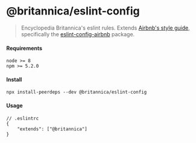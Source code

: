 # @britannica/eslint-config

> Encyclopedia Britannica's eslint rules. Extends [Airbnb's style guide](https://github.com/airbnb/javascript), specifically the [eslint-config-airbnb](https://www.npmjs.com/package/eslint-config-airbnb) package.

#### Requirements

```
node >= 8
npm >= 5.2.0
```

#### Install

```
npx install-peerdeps --dev @britannica/eslint-config
```

#### Usage

```
// .eslintrc
{
    "extends": ["@britannica"]
}
```
